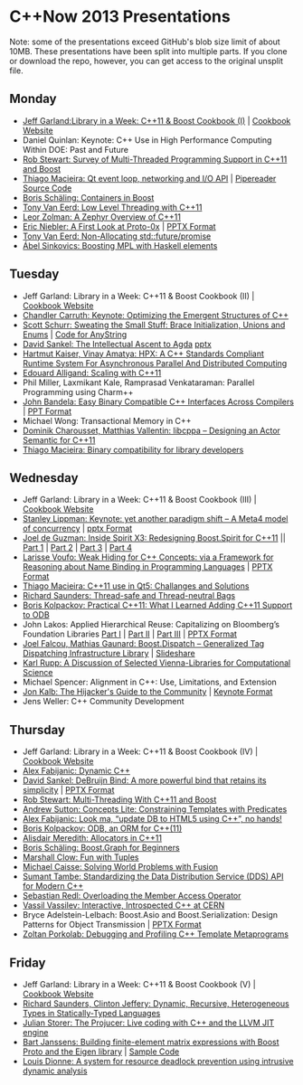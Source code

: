 # C++Now 2013 Presentations

Note: some of the presentations exceed GitHub's blob size limit of about 10MB.  These presentations have been split into multiple parts.  If you clone or download the repo, however, you can get access to the original unsplit file.


## Monday

* [Jeff Garland:Library in a Week: C++11 & Boost Cookbook (I)](https://github.com/boostcon/cppnow_presentations_2013/blob/master/mon/2013_library_in_a_week_day1.pdf?raw=true) | [Cookbook Website](https://github.com/rtsuk/liaw2013/wiki/)
* Daniel Quinlan: Keynote: C++ Use in High Performance Computing Within DOE: Past and Future
* [Rob Stewart: Survey of Multi-Threaded Programming Support in C++11 and Boost](https://github.com/boostcon/cppnow_presentations_2013/blob/master/mon/mt_survey.pdf?raw=true)
* [Thiago Macieira: Qt event loop, networking and I/O API](https://github.com/boostcon/cppnow_presentations_2013/blob/master/mon/qt_event_loop.pdf?raw=true) | [Pipereader Source Code](https://github.com/boostcon/cppnow_presentations_2013/blob/master/mon/pipereader.zip?raw=true)
* [Boris Schäling: Containers in Boost](https://github.com/boostcon/cppnow_presentations_2013/blob/master/mon/containers_in_boost.pdf?raw=true)
* [Tony Van Eerd: Low Level Threading with C++11](https://github.com/boostcon/cppnow_presentations_2013/blob/master/mon/LowLevelThreadingWithCpp11-2013.ppt?raw=true)
* [Leor Zolman: A Zephyr Overview of C++11](https://github.com/boostcon/cppnow_presentations_2013/blob/master/mon/zephyr_cpp_overview.pdf?raw=true)
* [Eric Niebler: A First Look at Proto-0x](https://github.com/boostcon/cppnow_presentations_2013/blob/master/mon/proto-v5-preview.pdf?raw=true) | [PPTX Format](https://github.com/boostcon/cppnow_presentations_2013/blob/master/mon/proto-v5-preview.pptx?raw=true)
* [Tony Van Eerd: Non-Allocating std::future/promise](https://github.com/boostcon/cppnow_presentations_2013/blob/master/mon/future_promise.pdf?raw=true)
* [Ábel Sinkovics: Boosting MPL with Haskell elements](https://github.com/boostcon/cppnow_presentations_2013/blob/master/mon/boosting_mpl_with_haskell_elements.pdf?raw=true)

## Tuesday

* Jeff Garland: Library in a Week: C++11 & Boost Cookbook (II)  | [Cookbook Website](https://github.com/rtsuk/liaw2013/wiki/)
* [Chandler Carruth: Keynote: Optimizing the Emergent Structures of C++](https://github.com/boostcon/cppnow_presentations_2013/blob/master/tue/cppnow_2013keynote.pdf?raw=true)
* [Scott Schurr: Sweating the Small Stuff: Brace Initialization, Unions and Enums](https://github.com/boostcon/cppnow_presentations_2013/blob/master/tue/Cpp11_SweatingTheSmallStuff/Cpp11_SweatingTheSmallStuff_CppNow_13.pdf?raw=true) | [Code for AnyString](https://github.com/boostcon/cppnow_presentations_2013/blob/master/tue/Cpp11_SweatingTheSmallStuff/)
* [David Sankel: The Intellectual Ascent to Agda](https://github.com/boostcon/cppnow_presentations_2013/blob/master/tue/intellectual_ascent_to_agda.pdf?raw=true) [pptx](https://github.com/boostcon/cppnow_presentations_2013/blob/master/tue/intellectual_ascent_to_agda.pptx?raw=true)
* [Hartmut Kaiser, Vinay Amatya: HPX: A C++ Standards Compliant Runtime System For Asynchronous Parallel And Distributed Computing](https://github.com/boostcon/cppnow_presentations_2013/blob/master/tue/managing_asynchrony_in_cpp.pdf?raw=true)
* [Edouard Alligand: Scaling with C++11](https://github.com/boostcon/cppnow_presentations_2013/blob/master/tue/scaling_with_cpp11.pdf?raw=true)
* Phil Miller, Laxmikant Kale, Ramprasad Venkataraman: Parallel Programming using Charm++
* [John Bandela: Easy Binary Compatible C++ Interfaces Across Compilers](https://github.com/boostcon/cppnow_presentations_2013/blob/master/tue/easy_binary_compat.pdf?raw=true) | [PPT Format](https://github.com/boostcon/cppnow_presentations_2013/blob/master/tue/easy_binary_compat.ppt?raw=true)
* Michael Wong: Transactional Memory in C++
* [Dominik Charousset, Matthias Vallentin: libcppa – Designing an Actor Semantic for C++11](https://github.com/boostcon/cppnow_presentations_2013/blob/master/tue/cppnow13-libcppa.pdf?raw=true)
* [Thiago Macieira: Binary compatibility for library developers](https://github.com/boostcon/cppnow_presentations_2013/blob/master/tue/binary_compat_for_cpp_devs.pdf?raw=true)

## Wednesday
* Jeff Garland: Library in a Week: C++11 & Boost Cookbook (III) | [Cookbook Website](https://github.com/rtsuk/liaw2013/wiki/)
* [Stanley Lippman: Keynote: yet another paradigm shift – A Meta4 model of concurrency](https://github.com/boostcon/cppnow_presentations_2013/blob/master/wed/yaps_cppnow_2013.pdf?raw=true) | [pptx Format](https://github.co[m/boostcon/cppnow_presentations_2013/blob/master/wed/yaps_cppnow_2013.pptx?raw=true)
* [Joel de Guzman: Inside Spirit X3: Redesigning Boost.Spirit for C++11](https://github.com/boostcon/cppnow_presentations_2013/blob/master/wed/inside_spirit_x3.pdf?raw=true)  || [Part 1](https://github.com/boostcon/cppnow_presentations_2013/blob/master/wed/inside_spirit_x3_p1_of_4.pdf?raw=true) | [Part 2](https://github.com/boostcon/cppnow_presentations_2013/blob/master/wed/inside_spirit_x3_p2_of_4.pdf?raw=true) | [Part 3](https://github.com/boostcon/cppnow_presentations_2013/blob/master/wed/inside_spirit_x3_p3_of_4.pdf?raw=true) | [Part 4](https://github.com/boostcon/cppnow_presentations_2013/blob/master/wed/inside_spirit_x3_p4_of_4.pdf?raw=true)
* [Larisse Voufo: Weak Hiding for C++ Concepts: via a Framework for Reasoning about Name Binding in Programming Languages](https://github.com/boostcon/cppnow_presentations_2013/blob/master/wed/weak_hiding.pdf?raw=true) | [PPTX Format](https://github.com/boostcon/cppnow_presentations_2013/blob/master/wed/weak_hiding.pptx?raw=true)
* [Thiago Macieira: C++11 use in Qt5: Challanges and Solutions](https://github.com/boostcon/cppnow_presentations_2013/blob/master/wed/cpp11_in_qt.pdf?raw=true)
* [Richard Saunders: Thread-safe and Thread-neutral Bags](https://github.com/boostcon/cppnow_presentations_2013/blob/master/wed/ThreadSafeBagsConf.pdf?raw=true)
* [Boris Kolpackov: Practical C++11: What I Learned Adding C++11 Support to ODB](https://github.com/boostcon/cppnow_presentations_2013/blob/master/wed/practical-cxx11.pdf?raw=true)
* John Lakos: Applied Hierarchical Reuse: Capitalizing on Bloomberg’s Foundation Libraries 
   [Part I](https://github.com/boostcon/cppnow_presentations_2013/blob/master/wed/accu2013.130511b/accu2013.130511b_Part1of3.pdf?raw=true) | [Part II](https://github.com/boostcon/cppnow_presentations_2013/blob/master/wed/accu2013.130511b/accu2013.130511b_Part2of3.pdf?raw=true) | [Part III](https://github.com/boostcon/cppnow_presentations_2013/blob/master/wed/accu2013.130511b/accu2013.130511b_Part3of3.pdf?raw=true) | [PPTX Format](https://github.com/boostcon/cppnow_presentations_2013/blob/master/wed/accu2013.130511.pptx?raw=true)
* [Joel Falcou, Mathias Gaunard: Boost.Dispatch – Generalized Tag Dispatching Infrastructure Library](https://github.com/boostcon/cppnow_presentations_2013/blob/master/wed/boost_dispatch.pdf?raw=true) | [Slideshare](http://fr.slideshare.net/joelfalcou/cppnow/)
* [Karl Rupp: A Discussion of Selected Vienna-Libraries for Computational Science](https://github.com/boostcon/cppnow_presentations_2013/blob/master/wed/Rupp-Rudolf-Weinbub-Vienna-Libraries-Final.pdf?raw=true)
* Michael Spencer: Alignment in C++: Use, Limitations, and Extension
* [Jon Kalb: The Hijacker's Guide to the Community](https://github.com/boostcon/cppnow_presentations_2013/blob/master/wed/hijackers_guide.pdf?raw=true) | [Keynote Format](https://github.com/boostcon/cppnow_presentations_2013/blob/master/wed/hijackers_guide.key?raw=true)
* Jens Weller: C++ Community Development

## Thursday
* Jeff Garland: Library in a Week: C++11 & Boost Cookbook (IV) | [Cookbook Website](https://github.com/rtsuk/liaw2013/wiki/)
* [Alex Fabijanic: Dynamic C++](https://github.com/boostcon/cppnow_presentations_2013/blob/master/thu/DynamicCpp.pdf?raw=true)
* [David Sankel: DeBruijn Bind: A more powerful bind that retains its simplicity](https://github.com/boostcon/cppnow_presentations_2013/blob/master/thu/DeBruijn_Bind.pdf?raw=true) | [PPTX Format](https://github.com/boostcon/cppnow_presentations_2013/blob/master/thu/DeBruijn_Bind.pptx?raw=true)
* [Rob Stewart: Multi-Threading With C++11 and Boost](https://github.com/boostcon/cppnow_presentations_2013/blob/master/thu/mt_with_cpp.pdf?raw=true)
* [Andrew Sutton: Concepts Lite: Constraining Templates with Predicates](https://github.com/boostcon/cppnow_presentations_2013/blob/master/thu/concepts-lite.pdf?raw=true)
* [Alex Fabijanic: Look ma, “update DB to HTML5 using C++”, no hands!](https://github.com/boostcon/cppnow_presentations_2013/blob/master/thu/LookMa.pdf?raw=true)
* [Boris Kolpackov: ODB, an ORM for C++(11)](https://github.com/boostcon/cppnow_presentations_2013/blob/master/thu/odb-orm-cxx11.pdf?raw=true)
* [Alisdair Meredith: Allocators in C++11](https://github.com/boostcon/cppnow_presentations_2013/blob/master/thu/cpp11_allocators.pdf?raw=true)
* [Boris Schäling: Boost.Graph for Beginners](https://github.com/boostcon/cppnow_presentations_2013/blob/master/thu/boost_graph.pdf?raw=true)
* [Marshall Clow: Fun with Tuples](https://github.com/boostcon/cppnow_presentations_2013/blob/master/thu/fun_with_tuples.pdf?raw=true)
* [Michael Caisse: Solving World Problems with Fusion](https://github.com/boostcon/cppnow_presentations_2013/blob/master/thu/solving_world_problems_with_fusion.pdf?raw=true)
* [Sumant Tambe: Standardizing the Data Distribution Service (DDS) API for Modern C++](https://github.com/boostcon/cppnow_presentations_2013/blob/master/thu/omg-dds-psm-cpp.pdf?raw=true)
* [Sebastian Redl: Overloading the Member Access Operator](https://github.com/boostcon/cppnow_presentations_2013/blob/master/thu/overloading_dot.pdf?raw=true)
* [Vassil Vassilev: Interactive, Introspected C++ at CERN](https://www.dropbox.com/s/zv0gh5v249y3tzs/Interactive%2C%20Introspected%20C%2B%2B%20at%20CERN.pdf)
* Bryce Adelstein-Lelbach: Boost.Asio and Boost.Serialization: Design Patterns for Object Transmission | [PPTX Format](https://github.com/boostcon/cppnow_presentations_2013/blob/master/thu/asio_serialization.pptx?raw=true)
* [Zoltan Porkolab: Debugging and Profiling C++ Template Metaprograms](https://github.com/boostcon/cppnow_presentations_2013/blob/master/thu/tmpdebug_cppnow13.pdf?raw=true)

## Friday
* Jeff Garland: Library in a Week: C++11 & Boost Cookbook (V) | [Cookbook Website](https://github.com/rtsuk/liaw2013/wiki/)
* [Richard Saunders, Clinton Jeffery: Dynamic, Recursive, Heterogeneous Types in Statically-Typed Languages](https://github.com/boostcon/cppnow_presentations_2013/blob/master/fri/DynRec.pdf?raw=true)
* [Julian Storer: The Projucer: Live coding with C++ and the LLVM JIT engine](https://github.com/boostcon/cppnow_presentations_2013/blob/master/fri/projucer.pdf?raw=true)
* [Bart Janssens: Building finite-element matrix expressions with Boost Proto and the Eigen library](https://github.com/boostcon/cppnow_presentations_2013/blob/master/fri/proto-eigen-fem.pdf?raw=true) | [Sample Code](http://github.com/barche/eigen-proto)
* [Louis Dionne: A system for resource deadlock prevention using intrusive dynamic analysis](http://ldionne.github.io/d2-cppnow-2013)
